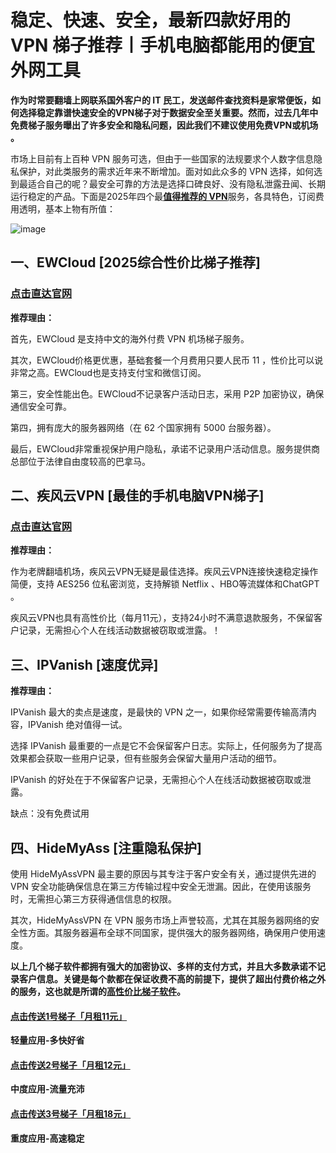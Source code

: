 # 稳定、快速、安全，最新四款好用的 VPN 梯子推荐丨手机电脑都能用的便宜外网工具

**作为时常要翻墙上网联系国外客户的 IT 民工，发送邮件查找资料是家常便饭，如何选择稳定靠谱快速安全的VPN梯子对于数据安全至关重要。然而，过去几年中免费梯子服务曝出了许多安全和隐私问题，因此我们不建议使用免费VPN或机场 。**

市场上目前有上百种 VPN 服务可选，但由于一些国家的法规要求个人数字信息隐私保护，对此类服务的需求近年来不断增加。面对如此众多的 VPN 选择，如何选到最适合自己的呢？最安全可靠的方法是选择口碑良好、没有隐私泄露丑闻、长期运行稳定的产品。下面是2025年四个最[**值得推荐的 VPN**](https://github.com/vpnfeast/ssr_v2ray_trojan)服务，各具特色，订阅费用透明，基本上物有所值：

![image](https://www.cnvintage.org/assets/files/2024-12-16/1734320772-298226-snipaste-2024-12-13-19-39-03.png)


## 一、EWCloud [2025综合性价比梯子推荐]

### [点击直达官网](https://go.1vpn.cc/ewan)

**推荐理由：**  

首先，EWCloud 是支持中文的海外付费 VPN 机场梯子服务。

其次，EWCloud价格更优惠，基础套餐一个月费用只要人民币 11 ，性价比可以说非常之高。EWCloud也是支持支付宝和微信订阅。

第三，安全性能出色。EWCloud不记录客户活动日志，采用 P2P 加密协议，确保通信安全可靠。

第四，拥有庞大的服务器网络（在 62 个国家拥有 5000 台服务器）。

最后，EWCloud非常重视保护用户隐私，承诺不记录用户活动信息。服务提供商总部位于法律自由度较高的巴拿马。

## 二、疾风云VPN [最佳的手机电脑VPN梯子]

### [点击直达官网](https://go.1vpn.cc/jife)


**推荐理由：**

作为老牌翻墙机场，疾风云VPN无疑是最佳选择。疾风云VPN连接快速稳定操作简便，支持 AES256 位私密浏览，支持解锁 Netflix 、HBO等流媒体和ChatGPT 。

疾风云VPN也具有高性价比（每月11元），支持24小时不满意退款服务，不保留客户记录，无需担心个人在线活动数据被窃取或泄露。！

## 三、IPVanish [速度优异]

**推荐理由：**

IPVanish 最大的卖点是速度，是最快的 VPN 之一，如果你经常需要传输高清内容，IPVanish 绝对值得一试。

选择 IPVanish 最重要的一点是它不会保留客户日志。实际上，任何服务为了提高效果都会获取一些用户记录，但有些服务会保留大量用户活动的细节。

IPVanish 的好处在于不保留客户记录，无需担心个人在线活动数据被窃取或泄露。

缺点：没有免费试用

## 四、HideMyAss [注重隐私保护]

使用 HideMyAssVPN 最主要的原因与其专注于客户安全有关，通过提供先进的 VPN 安全功能确保信息在第三方传输过程中安全无泄漏。因此，在使用该服务时，无需担心第三方获得通信信息的权限。

其次，HideMyAssVPN 在 VPN 服务市场上声誉较高，尤其在其服务器网络的安全性方面。其服务器遍布全球不同国家，提供强大的服务器网络，确保用户使用速度。

**以上几个梯子软件都拥有强大的加密协议、多样的支付方式，并且大多数承诺不记录客户信息。关键是每个款都在保证收费不高的前提下，提供了超出付费价格之外的服务，这也就是所谓的[高性价比梯子软件](https://studygolang.com/articles/36553)。**

#### [**点击传送1号梯子「月租11元」**](https://go.1vpn.cc/ewan)
**轻量应用-多快好省**
#### [**点击传送2号梯子「月租12元」**](https://go.1vpn.cc/nisi)
**中度应用-流量充沛**
#### [**点击传送3号梯子「月租18元」**](https://go.1vpn.cc/suyu)
**重度应用-高速稳定**
